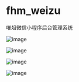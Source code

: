 # fhm_weizu
唯俎微信小程序后台管理系统


![image](https://github.com/yangshj/fhm_weizu/images/login.jpg)

![image](https://github.com/yangshj/fhm_weizu/images/first.jpg)

![image](https://github.com/yangshj/fhm_weizu/images/dept.jpg)

![image](https://github.com/yangshj/fhm_weizu/images/user.jpg)
